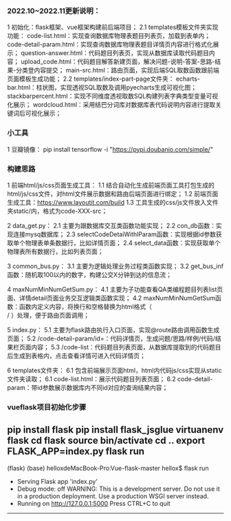 
### 2022.10~2022.11更新说明：
1 初始化：flask框架、vue框架构建前后端项目；
2.1 templates模板文件夹实现功能：
code-list.html：实现查询数据库物理表题目列表页，加载到表单内；
code-detail-param.html：实现查询数据库物理表题目详情页内容进行格式化展示；
question-answer.html：代码题目列表页，实现从数据库读取代码题目内容；
upload_code.html：代码题目解答新建页面，解决问题-说明-答案-思路-结果-分类登内容提交；
main-src.html：路由页面，实现后端SQL取数函数跟前端页面模板生成功能；
2.2 templates/index-part-page文件夹：
echarts-bar.html：柱状图，实现透视SQL取数及调用pyecharts生成可视化图；
stackbarpercent.html：实现不同维度透视取数SQL构建列表字典类型变量可视化展示；
wordcloud.html：采用结巴分词库对数据库表代码说明内容进行提取关键词后可视化展示；

### 小工具
1 豆瓣镜像：
pip install tensorflow -i "https://pypi.doubanio.com/simple/"

### 构建思路

1 前端html/js/css页面生成工具：
1.1 结合自动化生成前端页面工具打包生成的html/js/css文件，对html文件展示数据和路由后端页面进行绑定；
1.2 前端页面生成工具：https://www.layoutit.com/build
1.3 工具生成的css/js文件放入文件夹static/内，格式为code-XXX-src；

2 data_get.py：
2.1 主要为跟数据库交互类函数功能实现；
2.2 con_db函数：实现连接mysq数据库；
2.3 selectCodeDetaiWithlParam函数：实现根据id参数获取单个物理表单条数据行，比如详情页面；
2.4 select_data函数：实现获取单个物理表所有数据行，比如列表页面；

3 common_bus.py：
3.1 主要为逻辑处理业务过程类函数实现；
3.2 get_bus_inf函数：随机取100以内的数字，构建公交X分钟到达的信息流；

4 maxNumMinNumGetSum.py：
4.1 主要为子功能查看QA类编程题目列表list页面、详情detail页面业务交互逻辑类函数实现；
4.2 maxNumMinNumGetSum函数：函数内定义内容，将换行和空格替换为html格式（<br>/&nbsp;）处理，便于路由页面调用；

5 index.py：
5.1 主要为flask路由执行入口页面，实现@route路由调用函数生成页面；
5.2 /code-detail-param/id=<id>：代码详情页，生成问题/思路/样例/代码/结果栏页面内容；
5.3 /code-list：代码题目列表页面，从数据库提取到的代码题目后生成到表格内，点击查看详情可进入代码详情页；

6 templates文件夹：
6.1 包含前端展示页面html，html内代码js/css实现从static文件夹读取；
6.1 code-list.html：展示代码题目列表页面；
6.2 code-detail-param：带id参数展示数据库内不同id对应的查询结果内容；

### vueflask项目初始化步骤

pip install flask
pip install flask_jsglue
virtuanenv flask
cd flask
source bin/activate
cd ..
export FLASK_APP=index.py
flask run
-------------------
(flask) (base) helloxdeMacBook-Pro:Vue-flask-master hellox$ flask run
* Serving Flask app 'index.py'
* Debug mode: off
WARNING: This is a development server. Do not use it in a production deployment. Use a production WSGI server instead.
* Running on http://127.0.0.1:5000
Press CTRL+C to quit
-------------------
